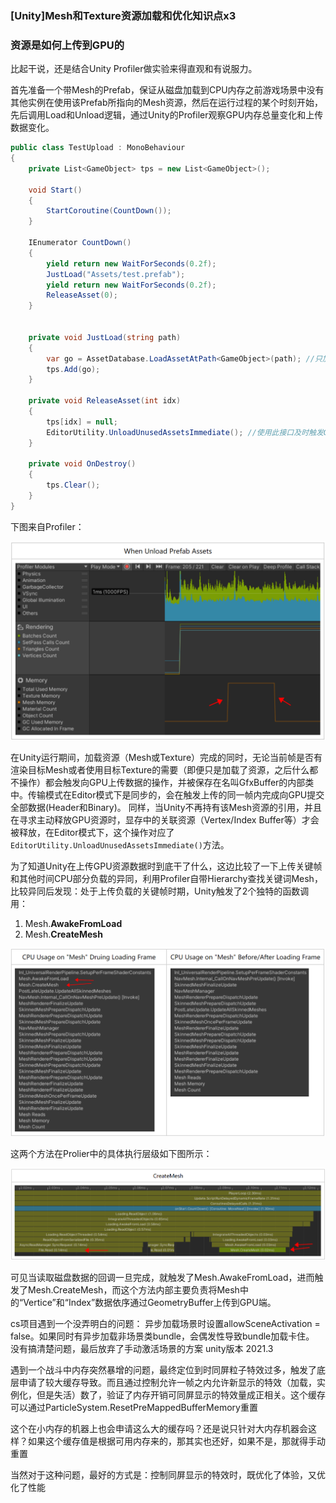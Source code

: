 
### \[Unity\]Mesh和Texture资源加载和优化知识点x3

### 资源是如何上传到GPU的

比起干说，还是结合Unity Profiler做实验来得直观和有说服力。

首先准备一个带Mesh的Prefab，保证从磁盘加载到CPU内存之前游戏场景中没有其他实例在使用该Prefab所指向的Mesh资源，然后在运行过程的某个时刻开始，先后调用Load和Unload逻辑，通过Unity的Profiler观察GPU内存总量变化和上传数据变化。

```c#
public class TestUpload : MonoBehaviour
{
	private List<GameObject> tps = new List<GameObject>();

	void Start()
	{
	    StartCoroutine(CountDown());
	}

	IEnumerator CountDown()
	{
	    yield return new WaitForSeconds(0.2f);
	    JustLoad("Assets/test.prefab");
	    yield return new WaitForSeconds(0.2f);
	    ReleaseAsset(0);
	}


	private void JustLoad(string path)
	{
	    var go = AssetDatabase.LoadAssetAtPath<GameObject>(path); //只加载，甚至不激活和显示
	    tps.Add(go);
	}

	private void ReleaseAsset(int idx)
	{
	    tps[idx] = null;
	    EditorUtility.UnloadUnusedAssetsImmediate(); //使用此接口及时触发GPU端资源释放
	}

	private void OnDestroy()
    {
        tps.Clear();
    }
}


```

下图来自Profiler：

![](https://github.com/bbccyy/NoteBook/blob/master/src/2023/12_2/01.png?raw=true)

在Unity运行期间，加载资源（Mesh或Texture）完成的同时，无论当前帧是否有渲染目标Mesh或者使用目标Texture的需要（即便只是加载了资源，之后什么都不操作）都会触发向GPU上传数据的操作，并被保存在名叫GfxBuffer的内部类中。传输模式在Editor模式下是同步的，会在触发上传的同一帧内完成向GPU提交全部数据(Header和Binary)。 同样，当Unity不再持有该Mesh资源的引用，并且在寻求主动释放GPU资源时，显存中的关联资源（Vertex/Index Buffer等）才会被释放，在Editor模式下，这个操作对应了`EditorUtility.UnloadUnusedAssetsImmediate()`方法。

为了知道Unity在上传GPU资源数据时到底干了什么，这边比较了一下上传关键帧和其他时间CPU部分负载的异同，利用Profiler自带Hierarchy查找关键词Mesh，比较异同后发现：处于上传负载的关键帧时期，Unity触发了2个独特的函数调用： 

1. Mesh.**AwakeFromLoad**
2. Mesh.**CreateMesh**

![](https://github.com/bbccyy/NoteBook/blob/master/src/2023/12_2/02.png?raw=true)

这两个方法在Prolier中的具体执行层级如下图所示：

![](https://github.com/bbccyy/NoteBook/blob/master/src/2023/12_2/03.png?raw=true)

可见当读取磁盘数据的回调一旦完成，就触发了Mesh.AwakeFromLoad，进而触发了Mesh.CreateMesh，而这个方法内部主要负责将Mesh中的“Vertice”和“Index”数据依序通过GeometryBuffer上传到GPU端。







cs项目遇到一个没弄明白的问题： 异步加载场景时设置allowSceneActivation = false。如果同时有异步加载非场景类bundle，会偶发性导致bundle加载卡住。 没有搞清楚问题，最后放弃了手动激活场景的方案
unity版本 2021.3

遇到一个战斗中内存突然暴增的问题，最终定位到时同屏粒子特效过多，触发了底层申请了较大缓存导致。而且通过控制允许一帧之内允许新显示的特效（加载，实例化，但是失活）数了，验证了内存开销可同屏显示的特效量成正相关。这个缓存可以通过ParticleSystem.ResetPreMappedBufferMemory重置

这个在小内存的机器上也会申请这么大的缓存吗？还是说只针对大内存机器会这样？如果这个缓存值是根据可用内存来的，那其实也还好，如果不是，那就得手动重置

当然对于这种问题，最好的方式是：控制同屏显示的特效时，既优化了体验，又优化了性能